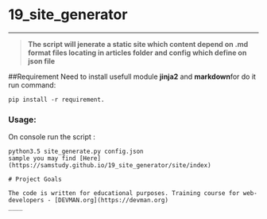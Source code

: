 # 19_site_generator
____
> **The script will jenerate a static site which content depend on .md format files locating in articles folder and config which define on json file**

##Requirement
Need to install usefull module **jinja2** and **markdown**for do it run command:
```
pip install -r requirement.
```
### Usage:
On console run the script :
```
python3.5 site_generate.py config.json 
sample you may find [Here](https://samstudy.github.io/19_site_generator/site/index)

# Project Goals

The code is written for educational purposes. Training course for web-developers - [DEVMAN.org](https://devman.org)
____